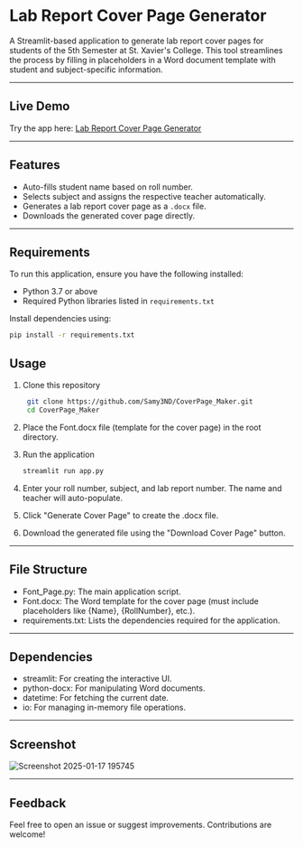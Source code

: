 # Lab Report Cover Page Generator

A Streamlit-based application to generate lab report cover pages for students of the 5th Semester at St. Xavier's College. This tool streamlines the process by filling in placeholders in a Word document template with student and subject-specific information.

---
## Live Demo

Try the app here: [Lab Report Cover Page Generator]([https://cpmaker.streamlit.app/])

---
## Features

- Auto-fills student name based on roll number.
- Selects subject and assigns the respective teacher automatically.
- Generates a lab report cover page as a `.docx` file.
- Downloads the generated cover page directly.

---

## Requirements

To run this application, ensure you have the following installed:

- Python 3.7 or above
- Required Python libraries listed in `requirements.txt`

Install dependencies using:

```bash
pip install -r requirements.txt
```
## Usage

 1. Clone this repository

    ```bash
     git clone https://github.com/Samy3ND/CoverPage_Maker.git
     cd CoverPage_Maker
     ```

 2. Place the Font.docx file (template for the cover page) in the root directory.

 3. Run the application
     ```bash
     streamlit run app.py
     ```

 4. Enter your roll number, subject, and lab report number. The name and teacher will auto-populate.

 5. Click "Generate Cover Page" to create the .docx file.

 6. Download the generated file using the "Download Cover Page" button.

---

## File Structure

 - Font_Page.py: The main application script.
 - Font.docx: The Word template for the cover page (must include placeholders like {Name}, {RollNumber}, etc.).
 - requirements.txt: Lists the dependencies required for the application.
   
---

## Dependencies

 - streamlit: For creating the interactive UI.
 - python-docx: For manipulating Word documents.
 - datetime: For fetching the current date.
 - io: For managing in-memory file operations.

---
## Screenshot
![Screenshot 2025-01-17 195745](https://github.com/user-attachments/assets/1cf3ffa3-c032-49c9-a39b-d7bd2f0bb49d)

---
## Feedback
Feel free to open an issue or suggest improvements. Contributions are welcome!
